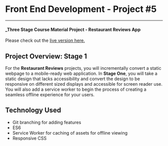 # Front End Development - Project #5
---
#### _Three Stage Course Material Project - Restaurant Reviews App

Please check out the [live version here.](https://papanugget.github.io/mws-restaurant-stage-1/)

## Project Overview: Stage 1

For the **Restaurant Reviews** projects, you will incrementally convert a static webpage to a mobile-ready web application. In **Stage One**, you will take a static design that lacks accessibility and convert the design to be responsive on different sized displays and accessible for screen reader use. You will also add a service worker to begin the process of creating a seamless offline experience for your users.

## Technology Used

- Git branching for adding features
- ES6
- Service Worker for caching of assets for offline viewing
- Responsive CSS
